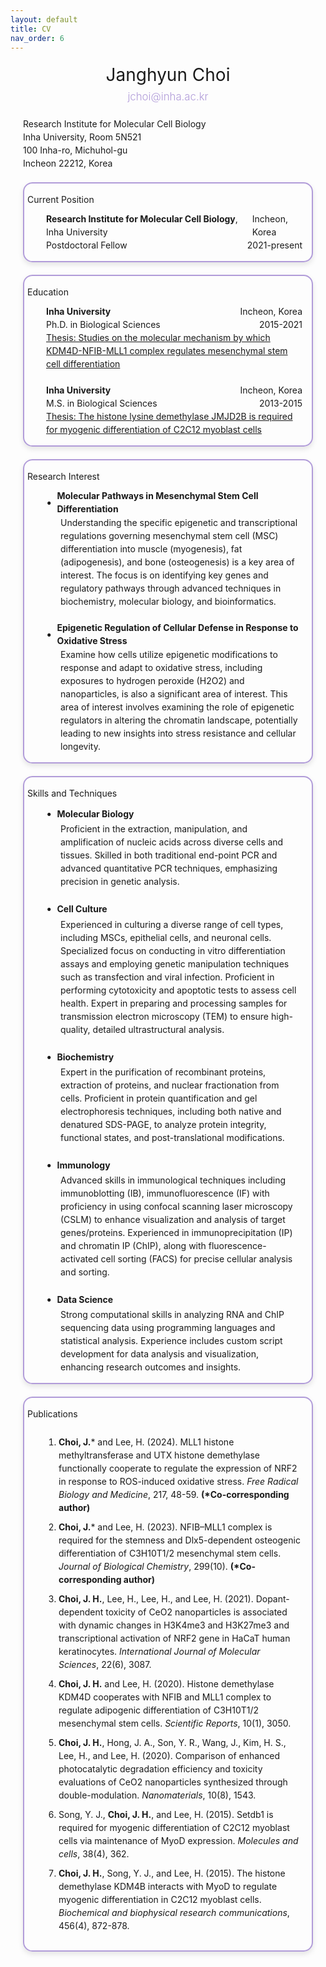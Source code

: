 ```yaml
---
layout: default
title: CV
nav_order: 6
---
```


<div style="text-align: center;">
    <p style="font-size: 2em; line-height: 1.2; margin: 20px 0 5px 0;">Janghyun Choi</p>
    <p style="font-size: 1.2em; font-weight: 300; color: #b19cd9; line-height: 1.5; margin: 5px 0 20px 0;">jchoi@inha.ac.kr</p>
</div>
<div style="text-align: left; font-size: 1em; line-height: 1.5; margin-left: 20px;">
    Research Institute for Molecular Cell Biology<br>
    Inha University, Room 5N521<br>
    100 Inha-ro, Michuhol-gu<br>
    Incheon 22212, Korea<br>
</div>

<div style="border: 2px solid #b19cd9; border-radius: 15px; padding: 15px; margin: 20px; text-align: left; font-size: 1em; line-height: 1.5; box-shadow: 0 4px 8px rgba(0, 0, 0, 0.1);">
    <span class="label label-purple" style="display: inline-block; margin-bottom: 10px; position: relative; left: -10px;">Current Position</span>
    <p style="display: flex; justify-content: space-between; margin: 0; padding-left: 20px;">
        <span><b>Research Institute for Molecular Cell Biology</b>, Inha University</span>
        <span>Incheon, Korea</span>
    </p>
    <p style="display: flex; justify-content: space-between; margin: 0; padding-left: 20px;">
        <span>Postdoctoral Fellow</span>
        <span>2021-present</span>
    </p>
</div>

<div style="border: 2px solid #b19cd9; border-radius: 15px; padding: 15px; margin: 20px; text-align: left; font-size: 1em; line-height: 1.5; box-shadow: 0 4px 8px rgba(0, 0, 0, 0.1);">
    <span class="label label-purple" style="display: inline-block; margin-bottom: 10px; position: relative; left: -10px;">Education</span>
    <p style="display: flex; justify-content: space-between; margin: 0; padding-left: 20px;">
        <span><b>Inha University</b></span>
        <span>Incheon, Korea</span>
    </p>
    <p style="display: flex; justify-content: space-between; margin: 0; padding-left: 20px;">
        <span>Ph.D. in Biological Sciences</span>
        <span>2015-2021</span>
    </p>
    <p style="display: flex; justify-content: space-between; margin: 0; padding-left: 20px;">
        <span><u>Thesis: Studies on the molecular mechanism by which KDM4D-NFIB-MLL1 complex regulates mesenchymal stem cell differentiation</u></span>
    </p>
    <br>
    <p style="display: flex; justify-content: space-between; margin: 0; padding-left: 20px;">
        <span><b>Inha University</b></span>
        <span>Incheon, Korea</span>
    </p>
    <p style="display: flex; justify-content: space-between; margin: 0; padding-left: 20px;">
        <span>M.S. in Biological Sciences</span>
        <span>2013-2015</span>
    </p>
    <p style="display: flex; justify-content: space-between; margin: 0; padding-left: 20px;">
        <span><u>Thesis: The histone lysine demethylase JMJD2B is required for myogenic differentiation of C2C12 myoblast cells</u></span>
    </p>
</div>

<div style="border: 2px solid #b19cd9; border-radius: 15px; padding: 15px; margin: 20px; text-align: left; font-size: 1em; line-height: 1.5; box-shadow: 0 4px 8px rgba(0, 0, 0, 0.1);">
    <span class="label label-purple" style="display: inline-block; margin-bottom: 10px; position: relative; left: -10px;">Research Interest</span>
    <p style="margin: 0; padding-left: 20px; list-style: none;">
        <span style="display: flex; align-items: center;">
            <span style="font-size: 1.2em; margin-right: 8px;">•</span>
            <span><b>Molecular Pathways in Mesenchymal Stem Cell Differentiation</b></span>
        </span>
        <span style="display: block; padding-left: 23px; margin-top: 1px;">
            Understanding the specific epigenetic and transcriptional regulations governing mesenchymal stem cell (MSC) differentiation into muscle (myogenesis), fat (adipogenesis), and bone (osteogenesis) is a key area of interest. The focus is on identifying key genes and regulatory pathways through advanced techniques in biochemistry, molecular biology, and bioinformatics.
        </span>
    </p>
    <br>
    <p style="margin: 0; padding-left: 20px; list-style: none;">
        <span style="display: flex; align-items: center;">
            <span style="font-size: 1.2em; margin-right: 8px;">•</span>
            <span><b>Epigenetic Regulation of Cellular Defense in Response to Oxidative Stress</b></span>
        </span>
        <span style="display: block; padding-left: 23px; margin-top: 1px;">
            Examine how cells utilize epigenetic modifications to response and adapt to oxidative stress, including exposures to hydrogen peroxide (H2O2) and nanoparticles, is also a significant area of interest. This area of interest involves examining the role of epigenetic regulators in altering the chromatin landscape, potentially leading to new insights into stress resistance and cellular longevity. 
        </span>
    </p>
</div>

<div style="border: 2px solid #b19cd9; border-radius: 15px; padding: 15px; margin: 20px; text-align: left; font-size: 1em; line-height: 1.5; box-shadow: 0 4px 8px rgba(0, 0, 0, 0.1);">
    <span class="label label-purple" style="display: inline-block; margin-bottom: 10px; position: relative; left: -10px;">Skills and Techniques</span>
    <p style="margin: 0; padding-left: 20px; list-style: none;">
        <span style="display: flex; align-items: center;">
            <span style="font-size: 1.2em; margin-right: 8px;">•</span>
            <span><b>Molecular Biology</b></span>
        </span>
        <span style="display: block; padding-left: 23px; margin-top: 1px;">
           Proficient in the extraction, manipulation, and amplification of nucleic acids across diverse cells and tissues. Skilled in both traditional end-point PCR and advanced quantitative PCR techniques, emphasizing precision in genetic analysis.
        </span>
    </p>
    <br>
    <p style="margin: 0; padding-left: 20px; list-style: none;">
        <span style="display: flex; align-items: center;">
            <span style="font-size: 1.2em; margin-right: 8px;">•</span>
            <span><b>Cell Culture</b></span>
        </span>
        <span style="display: block; padding-left: 23px; margin-top: 1px;">
            Experienced in culturing a diverse range of cell types, including MSCs, epithelial cells, and neuronal cells. Specialized focus on conducting in vitro differentiation assays and employing genetic manipulation techniques such as transfection and viral infection. Proficient in performing cytotoxicity and apoptotic tests to assess cell health. Expert in preparing and processing samples for transmission electron microscopy (TEM) to ensure high-quality, detailed ultrastructural analysis.
        </span>
    </p>
        <br>
    <p style="margin: 0; padding-left: 20px; list-style: none;">
        <span style="display: flex; align-items: center;">
            <span style="font-size: 1.2em; margin-right: 8px;">•</span>
            <span><b>Biochemistry</b></span>
        </span>
        <span style="display: block; padding-left: 23px; margin-top: 1px;">
            Expert in the purification of recombinant proteins, extraction of proteins, and nuclear fractionation from cells. Proficient in protein quantification and gel electrophoresis techniques, including both native and denatured SDS-PAGE, to analyze protein integrity, functional states, and post-translational modifications.
        </span>
    </p>
        <br>
    <p style="margin: 0; padding-left: 20px; list-style: none;">
        <span style="display: flex; align-items: center;">
            <span style="font-size: 1.2em; margin-right: 8px;">•</span>
            <span><b>Immunology</b></span>
        </span>
        <span style="display: block; padding-left: 23px; margin-top: 1px;">
            Advanced skills in immunological techniques including immunoblotting (IB), immunofluorescence (IF) with proficiency in using confocal scanning laser microscopy (CSLM) to enhance visualization and analysis of target genes/proteins. Experienced in immunoprecipitation (IP) and chromatin IP (ChIP), along with fluorescence-activated cell sorting (FACS) for precise cellular analysis and sorting.
        </span>
    </p>
        <br>
    <p style="margin: 0; padding-left: 20px; list-style: none;">
        <span style="display: flex; align-items: center;">
            <span style="font-size: 1.2em; margin-right: 8px;">•</span>
            <span><b>Data Science</b></span>
        </span>
        <span style="display: block; padding-left: 23px; margin-top: 1px;">
            Strong computational skills in analyzing RNA and ChIP sequencing data using programming languages and statistical analysis. Experience includes custom script development for data analysis and visualization, enhancing research outcomes and insights.
        </span>
    </p>
</div>

<div style="border: 2px solid #b19cd9; border-radius: 15px; padding: 15px; margin: 20px; text-align: left; font-size: 1em; line-height: 1.5; box-shadow: 0 4px 8px rgba(0, 0, 0, 0.1);">
    <span class="label label-purple" style="display: inline-block; margin-bottom: 10px; position: relative; left: -10px;">Publications</span>
    <ol style="padding-left: 40px;">
        <li style="margin-bottom: 10px;">
            <span><b>Choi, J.</b>* and Lee, H. (2024). MLL1 histone methyltransferase and UTX histone demethylase functionally cooperate to regulate the expression of NRF2 in response to ROS-induced oxidative stress. <i>Free Radical Biology and Medicine</i>, 217, 48-59. <b>(*Co-corresponding author)</b></span>
        </li>
        <li style="margin-bottom: 10px;">
            <span><b>Choi, J.</b>* and Lee, H. (2023). NFIB–MLL1 complex is required for the stemness and Dlx5-dependent osteogenic differentiation of C3H10T1/2 mesenchymal stem cells. <i>Journal of Biological Chemistry</i>, 299(10). <b>(*Co-corresponding author)</b></span>
        </li>
        <li style="margin-bottom: 10px;">
            <span><b>Choi, J. H.</b>, Lee, H., Lee, H., and Lee, H. (2021). Dopant-dependent toxicity of CeO2 nanoparticles is associated with dynamic changes in H3K4me3 and H3K27me3 and transcriptional activation of NRF2 gene in HaCaT human keratinocytes. <i>International Journal of Molecular Sciences</i>, 22(6), 3087.</span>
        </li>
        <li style="margin-bottom: 10px;">
            <span><b>Choi, J. H.</b> and Lee, H. (2020). Histone demethylase KDM4D cooperates with NFIB and MLL1 complex to regulate adipogenic differentiation of C3H10T1/2 mesenchymal stem cells. <i>Scientific Reports</i>, 10(1), 3050.</span>
        </li>
        <li style="margin-bottom: 10px;">
            <span><b>Choi, J. H.</b>, Hong, J. A., Son, Y. R., Wang, J., Kim, H. S., Lee, H., and Lee, H. (2020). Comparison of enhanced photocatalytic degradation efficiency and toxicity evaluations of CeO2 nanoparticles synthesized through double-modulation. <i>Nanomaterials</i>, 10(8), 1543.</span>
        </li>
        <li style="margin-bottom: 10px;">
            <span>Song, Y. J., <b>Choi, J. H.</b>, and Lee, H. (2015). Setdb1 is required for myogenic differentiation of C2C12 myoblast cells via maintenance of MyoD expression. <i>Molecules and cells</i>, 38(4), 362.</span>
        </li>
        <li style="margin-bottom: 10px;">
            <span><b>Choi, J. H.</b>, Song, Y. J., and Lee, H. (2015). The histone demethylase KDM4B interacts with MyoD to regulate myogenic differentiation in C2C12 myoblast cells. <i>Biochemical and biophysical research communications</i>, 456(4), 872-878.</span>
        </li>
    </ol>
</div>
